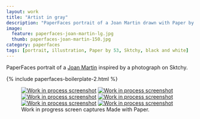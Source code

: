 ```yaml
---
layout: work
title: "Artist in gray"
description: "PaperFaces portrait of a Joan Martin drawn with Paper by 53 on an iPad."
image: 
  feature: paperfaces-joan-martin-lg.jpg
  thumb: paperfaces-joan-martin-150.jpg
category: paperfaces
tags: [portrait, illustration, Paper by 53, Sktchy, black and white]
---
```


PaperFaces portrait of a [Joan Martin](http://sktchy.com/Ch7GVH) inspired by a photograph on Sktchy.

{% include paperfaces-boilerplate-2.html %}

<figure class="third">
	<a href="{{ site.url }}/images/paperfaces-joan-martin-process-1-lg.jpg"><img src="{{ site.url }}/images/paperfaces-joan-martin-process-1-600.jpg" alt="Work in process screenshot"></a>
	<a href="{{ site.url }}/images/paperfaces-joan-martin-process-2-lg.jpg"><img src="{{ site.url }}/images/paperfaces-joan-martin-process-2-600.jpg" alt="Work in process screenshot"></a>
	<a href="{{ site.url }}/images/paperfaces-joan-martin-process-3-lg.jpg"><img src="{{ site.url }}/images/paperfaces-joan-martin-process-3-600.jpg" alt="Work in process screenshot"></a>
	<a href="{{ site.url }}/images/paperfaces-joan-martin-process-4-lg.jpg"><img src="{{ site.url }}/images/paperfaces-joan-martin-process-4-600.jpg" alt="Work in process screenshot"></a>
	<a href="{{ site.url }}/images/paperfaces-joan-martin-process-5-lg.jpg"><img src="{{ site.url }}/images/paperfaces-joan-martin-process-5-600.jpg" alt="Work in process screenshot"></a>
	<a href="{{ site.url }}/images/paperfaces-joan-martin-process-6-lg.jpg"><img src="{{ site.url }}/images/paperfaces-joan-martin-process-6-600.jpg" alt="Work in process screenshot"></a>
	<figcaption>Work in progress screen captures Made with Paper.</figcaption>
</figure>